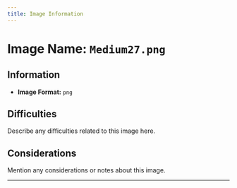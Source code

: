 ```yaml
---
title: Image Information
---
```


# Image Name: `Medium27.png`

## Information

- **Image Format:** `png`

## Difficulties

Describe any difficulties related to this image here.

## Considerations

Mention any considerations or notes about this image.

---
